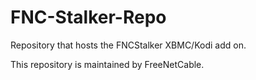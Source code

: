 FNC-Stalker-Repo
==============

Repository that hosts the FNCStalker XBMC/Kodi add on.

This repository is maintained by FreeNetCable.